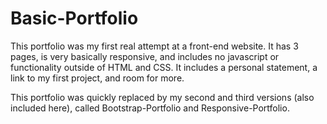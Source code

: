 # Basic-Portfolio
This portfolio was my first real attempt at a front-end website. It has 3 pages, is very basically responsive, and includes no javascript or functionality outside of HTML and CSS. It includes a personal statement, a link to my first project, and room for more.

This portfolio was quickly replaced by my second and third versions (also included here), called Bootstrap-Portfolio and Responsive-Portfolio.
